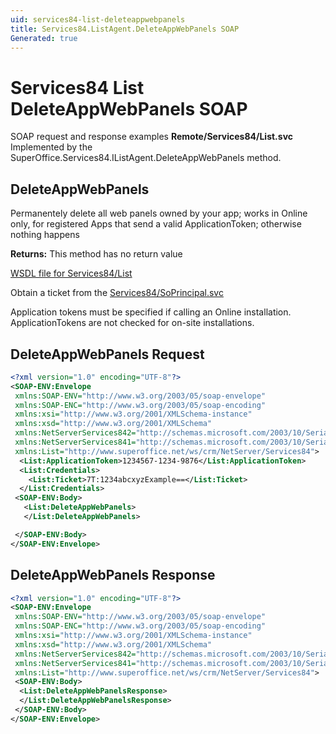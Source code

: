 ```yaml
---
uid: services84-list-deleteappwebpanels
title: Services84.ListAgent.DeleteAppWebPanels SOAP
Generated: true
---
```


# Services84 List DeleteAppWebPanels SOAP

SOAP request and response examples **Remote/Services84/List.svc**
Implemented by the <see cref="M:SuperOffice.Services84.IListAgent.DeleteAppWebPanels">SuperOffice.Services84.IListAgent.DeleteAppWebPanels</see> method.

## DeleteAppWebPanels

Permanentely delete all web panels owned by your app; works in Online only, for registered Apps that send a valid ApplicationToken; otherwise nothing happens


**Returns:** This method has no return value


[WSDL file for Services84/List](../Services84-List.md)

Obtain a ticket from the [Services84/SoPrincipal.svc](../SoPrincipal/SoPrincipal.md)

Application tokens must be specified if calling an Online installation. ApplicationTokens are not checked for on-site installations.

## DeleteAppWebPanels Request

```xml
<?xml version="1.0" encoding="UTF-8"?>
<SOAP-ENV:Envelope
 xmlns:SOAP-ENV="http://www.w3.org/2003/05/soap-envelope"
 xmlns:SOAP-ENC="http://www.w3.org/2003/05/soap-encoding"
 xmlns:xsi="http://www.w3.org/2001/XMLSchema-instance"
 xmlns:xsd="http://www.w3.org/2001/XMLSchema"
 xmlns:NetServerServices842="http://schemas.microsoft.com/2003/10/Serialization/Arrays"
 xmlns:NetServerServices841="http://schemas.microsoft.com/2003/10/Serialization/"
 xmlns:List="http://www.superoffice.net/ws/crm/NetServer/Services84">
  <List:ApplicationToken>1234567-1234-9876</List:ApplicationToken>
  <List:Credentials>
    <List:Ticket>7T:1234abcxyzExample==</List:Ticket>
  </List:Credentials>
 <SOAP-ENV:Body>
   <List:DeleteAppWebPanels>
   </List:DeleteAppWebPanels>

 </SOAP-ENV:Body>
</SOAP-ENV:Envelope>

```


## DeleteAppWebPanels Response

```xml
<?xml version="1.0" encoding="UTF-8"?>
<SOAP-ENV:Envelope
 xmlns:SOAP-ENV="http://www.w3.org/2003/05/soap-envelope"
 xmlns:SOAP-ENC="http://www.w3.org/2003/05/soap-encoding"
 xmlns:xsi="http://www.w3.org/2001/XMLSchema-instance"
 xmlns:xsd="http://www.w3.org/2001/XMLSchema"
 xmlns:NetServerServices842="http://schemas.microsoft.com/2003/10/Serialization/Arrays"
 xmlns:NetServerServices841="http://schemas.microsoft.com/2003/10/Serialization/"
 xmlns:List="http://www.superoffice.net/ws/crm/NetServer/Services84">
 <SOAP-ENV:Body>
  <List:DeleteAppWebPanelsResponse>
  </List:DeleteAppWebPanelsResponse>
 </SOAP-ENV:Body>
</SOAP-ENV:Envelope>

```

